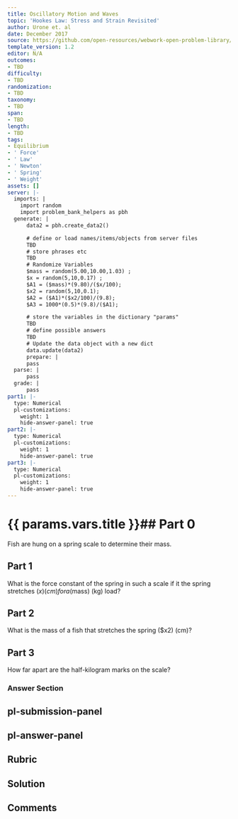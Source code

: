 ```yaml
---
title: Oscillatory Motion and Waves
topic: 'Hookes Law: Stress and Strain Revisited'
author: Urone et. al
date: December 2017
source: https://github.com/open-resources/webwork-open-problem-library/tree/master/Contrib/BrockPhysics/College_Physics_Urone/16.Oscillatory_Motion_and_Waves/NU_U17-16-01-001.pg
template_version: 1.2
editor: N/A
outcomes:
- TBD
difficulty:
- TBD
randomization:
- TBD
taxonomy:
- TBD
span:
- TBD
length:
- TBD
tags:
- Equilibrium
- ' Force'
- ' Law'
- ' Newton'
- ' Spring'
- ' Weight'
assets: []
server: |-
  imports: |
    import random
    import problem_bank_helpers as pbh
  generate: |
      data2 = pbh.create_data2()

      # define or load names/items/objects from server files
      TBD
      # store phrases etc
      TBD
      # Randomize Variables
      $mass = random(5.00,10.00,1.03) ;
      $x = random(5,10,0.17) ;
      $A1 = ($mass)*(9.80)/($x/100);
      $x2 = random(5,10,0.1);
      $A2 = ($A1)*($x2/100)/(9.8);
      $A3 = 1000*(0.5)*(9.8)/($A1);

      # store the variables in the dictionary "params"
      TBD
      # define possible answers
      TBD
      # Update the data object with a new dict
      data.update(data2)
      prepare: |
      pass
  parse: |
      pass
  grade: |
      pass
part1: |-
  type: Numerical
  pl-customizations:
    weight: 1
    hide-answer-panel: true
part2: |-
  type: Numerical
  pl-customizations:
    weight: 1
    hide-answer-panel: true
part3: |-
  type: Numerical
  pl-customizations:
    weight: 1
    hide-answer-panel: true
---
```


# {{ params.vars.title }}## Part 0 
Fish are hung on a spring scale to determine their mass. 
## Part 1 
 What is the force constant of the spring in such a scale if it the spring stretches ($x) (cm) for a ($mass) (kg) load? 
## Part 2 
What is the mass of a fish that stretches the spring ($x2) (cm)? 
## Part 3 
How far apart are the half-kilogram marks on the scale? 


### Answer Section 


## pl-submission-panel 


## pl-answer-panel 


## Rubric 


## Solution 


## Comments 


